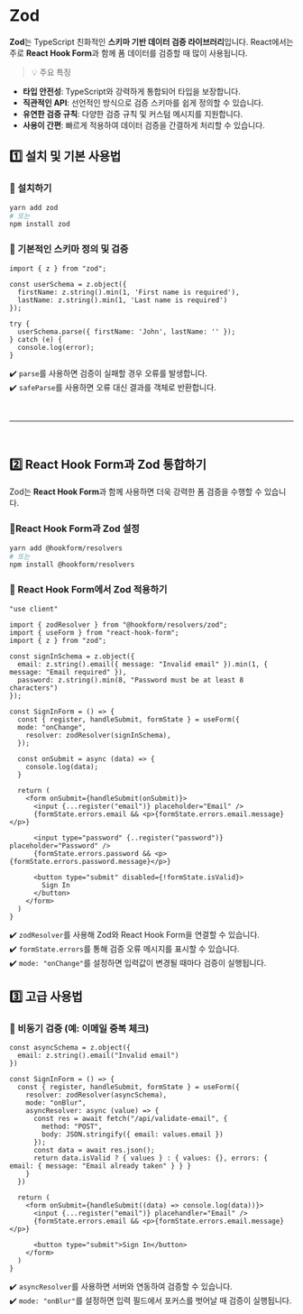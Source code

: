 # Zod
**Zod**는 TypeScript 친화적인 **스키마 기반 데이터 검증 라이브러리**입니다. React에서는 주로 **React Hook Form**과 함께 폼 데이터를 검증할 때 많이 사용됩니다.

>  💡 주요 특징
- **타입 안전성**: TypeScript와 강력하게 통합되어 타입을 보장합니다.
- **직관적인 API**: 선언적인 방식으로 검증 스키마를 쉽게 정의할 수 있습니다.
- **유연한 검증 규칙**: 다양한 검증 규칙 및 커스텀 메시지를 지원합니다.
- **사용이 간편**: 빠르게 적용하여 데이터 검증을 간결하게 처리할 수 있습니다.

## 1️⃣ 설치 및 기본 사용법
### 🔹 설치하기
```bash
yarn add zod
# 또는
npm install zod
```

### 🔹 기본적인 스키마 정의 및 검증
```tsx
import { z } from "zod";

const userSchema = z.object({
  firstName: z.string().min(1, 'First name is required'),
  lastName: z.string().min(1, 'Last name is required')
});

try {
  userSchema.parse({ firstName: 'John', lastName: '' });
} catch (e) {
  console.log(error);
}   
```
✔️ `parse`를 사용하면 검증이 실패할 경우 오류를 발생합니다.  
✔️ `safeParse`를 사용하면 오류 대신 결과를 객체로 반환합니다.

<br>

- - -

<br>

## 2️⃣ React Hook Form과 Zod 통합하기
Zod는 **React Hook Form**과 함께 사용하면 더욱 강력한 폼 검증을 수행할 수 있습니다.

### 🔹React Hook Form과 Zod 설정
```bash
yarn add @hookform/resolvers
# 또는
npm install @hookform/resolvers
```

### 🔹 React Hook Form에서 Zod 적용하기
```tsx
"use client"

import { zodResolver } from "@hookform/resolvers/zod";
import { useForm } from "react-hook-form";
import { z } from "zod";

const signInSchema = z.object({
  email: z.string().email({ message: "Invalid email" }).min(1, { message: "Email required" }),
  password: z.string().min(8, "Password must be at least 8 characters")
});

const SignInForm = () => {
  const { register, handleSubmit, formState } = useForm({
  mode: "onChange",
    resolver: zodResolver(signInSchema),
  });

  const onSubmit = async (data) => {
    console.log(data);
  }
  
  return (
    <form onSubmit={handleSubmit(onSubmit)}>
      <input {...register("email")} placeholder="Email" />
      {formState.errors.email && <p>{formState.errors.email.message}</p>}

      <input type="password" {..register("password")} placeholder="Password" />
      {formState.errors.password && <p>{formState.errors.password.message}</p>}

      <button type="submit" disabled={!formState.isValid}>
        Sign In
      </button>
    </form>
  )
}
```
✔️ `zodResolver`를 사용해 Zod와 React Hook Form을 연결할 수 있습니다.  
✔️ `formState.errors`를 통해 검증 오류 메시지를 표시할 수 있습니다.  
✔️ `mode: "onChange"`를 설정하면 입력값이 변경될 때마다 검증이 실행됩니다.

## 3️⃣ 고급 사용법
### 🔹 비동기 검증 (예: 이메일 중복 체크)
```tsx
const asyncSchema = z.object({
  email: z.string().email("Invalid email")
})

const SignInForm = () => {
  const { register, handleSubmit, formState } = useForm({
    resolver: zodResolver(asyncSchema),
    mode: "onBlur",
    asyncResolver: async (value) => {
      const res = await fetch("/api/validate-email", {
        method: "POST",
        body: JSON.stringify({ email: values.email })
      });
      const data = await res.json();
      return data.isValid ? { values } : { values: {}, errors: { email: { message: "Email already taken" } } }
    }
  })

  return (
    <form onSubmit={handleSubmit((data) => console.log(data))}>
      <input {...register("email")} placehandler="Email" />
      {formState.errors.email && <p>{formState.errors.email.message}</p>}

      <button type="submit">Sign In</button>
    </form>
  )
}
```
✔️ `asyncResolver`를 사용하면 서버와 연동하여 검증할 수 있습니다.  
✔️ `mode: "onBlur"`를 설정하면 입력 필드에서 포커스를 벗어날 때 검증이 실행됩니다.